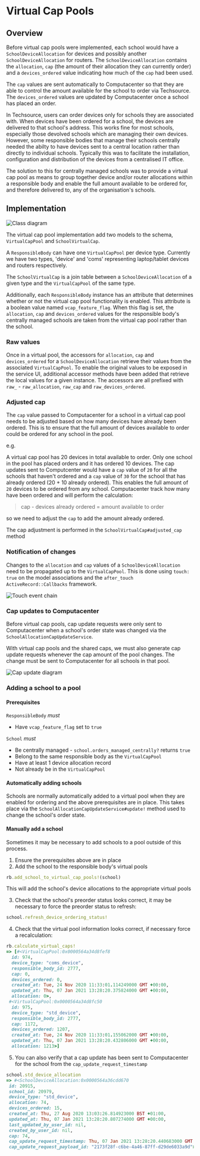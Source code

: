 # Virtual Cap Pools

## Overview

Before virtual cap pools were implemented, each school would have a `SchoolDeviceAllocation` for devices and possibly another `SchoolDeviceAllocation` for routers.  The `SchoolDeviceAllocation` contains the `allocation`, `cap` (the amount of their allocation they can currently order) and a `devices_ordered` value indicating how much of the `cap` had been used.

The `cap` values are sent automatically to Computacenter so that they are able to control the amount available for the school to order via Techsource.  The `devices_ordered` values are updated by Computacenter once a school has placed an order.

In Techsource, users can order devices only for schools they are associated with. When devices have been ordered for a school, the devices are delivered to that school's address. This works fine for most schools, especially those devolved schools which are managing their own devices.  However, some responsible bodies that manage their schools centrally needed the abilty to have devices sent to a central location rather than directly to individual schools. Typically this was to facilitate the installation, configuration and distribution of the devices from a centralised IT office.

The solution to this for centrally managed schools was to provide a virtual cap pool as means to group together device and/or router allocations within a responsible body and enable the full amount available to be ordered for, and therefore delivered to, any of the organisation's schools.

## Implementation

![Class diagram](./images/virtual_cap_classes.svg)

The virtual cap pool implementation add two models to the schema, `VirtualCapPool` and `SchoolVirtualCap`.

A `ResponsibleBody` can have one `VirtualCapPool` per device type. Currently we have two types, 'device' and 'coms' representing laptop/tablet devices and routers respectively.

The `SchoolVirtualCap` is a join table between a `SchoolDeviceAllocation` of a given type and the `VirtualCapPool` of the same type.

Additionally, each `ResponsibleBody` instance has an attribute that determines whether or not the virtual cap pool functionality is enabled.  This attribute is a boolean value named `vcap_feature_flag`.  When this flag is set, the `allocation`, `cap` and `devices_ordered` values for the responsible body's centrally managed schools are taken from the virtual cap pool rather than the school.

### Raw values

Once in a virtual pool, the accessors for `allocation`, `cap` and `devices_ordered` for a `SchoolDeviceAllocation`  retrieve their values from the associated `VirtualCapPool`. To enable the original values to be exposed in the service UI, additional accessor methods have been added that retrieve the local values for a given instance. The accessors are all prefixed with `raw_` - `raw_allocation`, `raw_cap` and `raw_devices_ordered`.

### Adjusted cap

The `cap` value passed to Computacenter for a school in a virtual cap pool needs to be adjusted based on how many devices have already been ordered.  This is to ensure that the full amount of devices available to order could be ordered for any school in the pool.

e.g.

A virtual cap pool has 20 devices in total available to order. Only one school in the pool has placed orders and it has ordered 10 devices. The cap updates sent to Computcenter would have a `cap` value of `20` for all the schools that haven't ordered and a `cap` value of `30` for the school that has already ordered (20 + 10 already ordered).  This enables the full amount of `20` devices to be ordered from any school. Computacenter track how many have been ordered and will perform the calculation:

> cap - devices already ordered = amount available to order

so we need to adjust the `cap` to add the amount already ordered.

The cap adjustment is performed in the `SchoolVirtualCap#adjusted_cap` method

### Notification of changes

Changes to the `allocation` and `cap` values of a `SchoolDeviceAllocation` need to be propagated up to the `VirtualCapPool`. This is done using `touch: true` on the model associations and the `after_touch` `ActiveRecord::Callbacks` framework.

![Touch event chain](images/virtual_cap_touch_chain.svg)

### Cap updates to Computacenter

Before virtual cap pools, cap update requests were only sent to Computacenter when a school's order state was changed via the `SchoolAllocationCapUpdateService`. 

With virtual cap pools and the shared caps, we must also generate cap update requests whenever the cap amount of the pool changes. The change must be sent to Computacenter for all schools in that pool.

![Cap update diagram](./images/virtual_cap_update_process.svg)

### Adding a school to a pool

#### Prerequisites

`ResponsibleBody` _must_

* Have `vcap_feature_flag` set to `true`

`School` _must_

* Be centrally managed - `school.orders_managed_centrally?` returns `true`
* Belong to the same responsible body as the `VirtualCapPool`
* Have at least 1 device allocation record
* Not already be in the `VirtualCapPool`

#### Automatically adding schools

Schools are normally automatically added to a virtual pool when they are enabled for ordering and the above prerequisites are in place.  This takes place via the `SchoolAllocationCapUpdateService#update!` method used to change the school's order state.

#### Manually add a school

Sometimes it may be necessary to add schools to a pool outside of this process.

1. Ensure the prerequisites above are in place
2. Add the school to the responsible body's virtual pools

```ruby
rb.add_school_to_virtual_cap_pools!(school)
```

This will add the school's device allocations to the appropriate virtual pools

3. Check that the school's preorder status looks correct,  it may be necessary to force the preorder status to refresh:

```ruby
school.refresh_device_ordering_status!
```

4. Check that the virtual pool information looks correct, if necessary force a recalculation:

```ruby
rb.calculate_virtual_caps!
=> [#<VirtualCapPool:0x0000564a34d8fef8
  id: 974,
  device_type: "coms_device",
  responsible_body_id: 2777,
  cap: 0,
  devices_ordered: 0,
  created_at: Tue, 24 Nov 2020 11:33:01.114249000 GMT +00:00,
  updated_at: Thu, 07 Jan 2021 13:28:20.375824000 GMT +00:00,
  allocation: 0>,
 #<VirtualCapPool:0x0000564a34d8fc50
  id: 975,
  device_type: "std_device",
  responsible_body_id: 2777,
  cap: 1172,
  devices_ordered: 1207,
  created_at: Tue, 24 Nov 2020 11:33:01.155062000 GMT +00:00,
  updated_at: Thu, 07 Jan 2021 13:28:20.432806000 GMT +00:00,
  allocation: 1213>]
```

5. You can also verify that a cap update has been sent to Computacenter for the school from the `cap_update_request_timestamp`

```ruby
school.std_device_allocation
=> #<SchoolDeviceAllocation:0x0000564a36cdd670
 id: 20915,
 school_id: 20979,
 device_type: "std_device",
 allocation: 74,
 devices_ordered: 15,
 created_at: Thu, 27 Aug 2020 13:03:26.814923000 BST +01:00,
 updated_at: Thu, 07 Jan 2021 13:28:20.807274000 GMT +00:00,
 last_updated_by_user_id: nil,
 created_by_user_id: nil,
 cap: 74,
 cap_update_request_timestamp: Thu, 07 Jan 2021 13:28:20.440683000 GMT +00:00,
 cap_update_request_payload_id: "2173f28f-c6be-4a46-87ff-d29de6033a9d">
```
